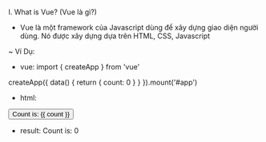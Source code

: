 ###
I. What is Vue? (Vue là gì?)
- Vue là một framework của Javascript dùng để xây dựng giao diện người dùng. Nó được xây dựng dựa trên HTML, CSS, Javascript

~ Ví Dụ:
- vue: 
import { createApp } from 'vue'

createApp({
  data() {
    return {
      count: 0
    }
  }
}).mount('#app')

- html:
<div id="app">
  <button @click="count++">
    Count is: {{ count }}
  </button>
</div>

- result:
Count is: 0